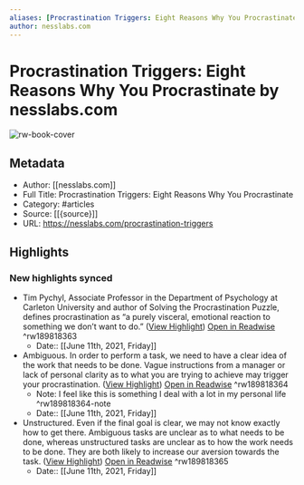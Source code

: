 ```yaml
---
aliases: [Procrastination Triggers: Eight Reasons Why You Procrastinate, Procrastination Triggers: Eight Reasons Why You Procrastinate]
author: nesslabs.com
---
```

# Procrastination Triggers: Eight Reasons Why You Procrastinate by nesslabs.com

![rw-book-cover](https://readwise-assets.s3.amazonaws.com/static/images/article0.00998d930354.png)

## Metadata
- Author: [[nesslabs.com]]
- Full Title: Procrastination Triggers: Eight Reasons Why You Procrastinate
- Category: #articles
- Source: [[{source}]]
- URL: https://nesslabs.com/procrastination-triggers

## Highlights
### New highlights synced
- Tim Pychyl, Associate Professor in the Department of Psychology at Carleton University and author of Solving the Procrastination Puzzle, defines procrastination as “a purely visceral, emotional reaction to something we don’t want to do.” ([View Highlight](https://instapaper.com/read/1419599557/16646873)) [Open in Readwise](https://readwise.io/open/189818363) ^rw189818363
    - Date:: [[June 11th, 2021, Friday]]
- Ambiguous. In order to perform a task, we need to have a clear idea of the work that needs to be done. Vague instructions from a manager or lack of personal clarity as to what you are trying to achieve may trigger your procrastination. ([View Highlight](https://instapaper.com/read/1419599557/16646906)) [Open in Readwise](https://readwise.io/open/189818364) ^rw189818364
    - Note: I feel like this is something I deal with a lot in my personal life ^rw189818364-note
    - Date:: [[June 11th, 2021, Friday]]
- Unstructured. Even if the final goal is clear, we may not know exactly how to get there. Ambiguous tasks are unclear as to what needs to be done, whereas unstructured tasks are unclear as to how the work needs to be done. They are both likely to increase our aversion towards the task. ([View Highlight](https://instapaper.com/read/1419599557/16646911)) [Open in Readwise](https://readwise.io/open/189818365) ^rw189818365
    - Date:: [[June 11th, 2021, Friday]]
